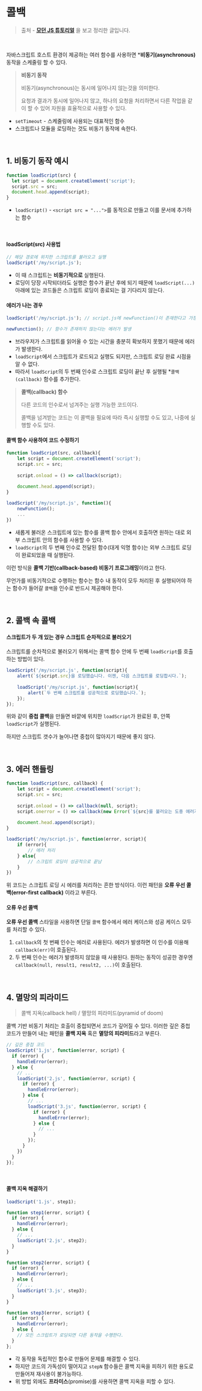 # 콜백



> 출처 - [**모던 JS 튜토리얼**](**https://ko.javascript.info/**) 을 보고 정리한 글입니다.



<br>



자바스크립트 호스트 환경이 제공하는 여러 함수를 사용하면 ***비동기(asynchronous)** 동작을 스케줄링 할 수 있다. 

> **비동기 동작**
>
> 비동기(asynchronous)는 동시에 일어나지 않는것을 의미한다.
>
> 요청과 결과가 동시에 일어나지 않고, 하나의 요청을 처리하면서 다른 작업을 같이 할 수 있어 자원을 효율적으로 사용할 수 있다.

- `setTimeout` - 스케줄링에 사용되는 대표적인 함수
- 스크립트나 모듈을 로딩하는 것도 비동기 동작에 속한다.

<br>

## 1. 비동기 동작 예시

```javascript
function loadScript(src) {
  let script = document.createElement('script');
  script.src = src;
  document.head.append(script);
}
```

- `loadScript()` - `<script src = "...">`를 동적으로 만들고 이를 문서에 추가하는 함수

<br>

#### loadScript(src) 사용법

```javascript
// 해당 경로에 위치한 스크립트를 불러오고 실행
loadScript('/my/script.js');
```

- 이 때 스크립트는 **비동기적으로** 실행된다.
- 로딩이 당장 시작되더라도 실행은 함수가 끝난 후에 되기 때문에 `loadScript(...)` 아래에 있는 코드들은 스크립트 로딩이 종료되는 걸 기다리지 않는다.



#### 에러가 나는 경우

```javascript
loadScript('/my/script.js'); // script.js에 newFunction()이 존재한다고 가정

newFunction(); // 함수가 존재하지 않는다는 에러가 발생
```

- 브라우저가 스크립트를 읽어올 수 있는 시간을 충분히 확보하지 못했기 때문에 에러가 발생한다.
- `loadScript`에서 스크립트가 로드되고 실행도 되지만, 스크립트 로딩 완료 시점을 알 수 없다.
- 따라서 `loadScript`의 두 번째 인수로 스크립트 로딩이 끝난 후 실행될 *`콜백(callback)` 함수를 추가한다.

> **콜백(callback) 함수**
>
> 다른 코드의 인수로서 넘겨주는 실행 가능한 코드이다.
>
> 콜백을 넘겨받는 코드는 이 콜백을 필요에 따라 즉시 실행할 수도 있고, 나중에 실행할 수도 있다.



#### 콜백 함수 사용하여 코드 수정하기

```javascript
function loadScript(src, callback){
    let script = document.createElement('script');
    script.src = src;
    
    script.onload = () => callback(script);
    
    document.head.append(script);
}

loadScript('/my/script.js', function(){
    newFunction();
    ...
})
```

- 새롭게 불러온 스크립트에 있는 함수를 콜백 함수 안에서 호출하면 원하는 대로 외부 스크립트 안의 함수를 사용할 수 있다.
- `loadScript`의 두 번째 인수로 전달된 함수(대게 익명 함수)는 외부 스크립트 로딩이 완료되었을 때 실행된다.

이런 방식을 **콜백 기반(callback-based) 비동기 프로그래밍**이라고 한다.

무언가를 비동기적으로 수행하는 함수는 함수 내 동작이 모두 처리된 후 실행되어야 하는 함수가 들어갈 `콜백`을 인수로 반드시 제공해야 한다.

<br>

## 2. 콜백 속 콜백

#### 스크립트가 두 개 있는 경우 스크립트 순차적으로 불러오기

스크립트를 순차적으로 불러오기 위해서는 콜백 함수 안에 두 번째 `loadScript`를 호출하는 방법이 있다.

```javascript
loadScript('/my/script.js', function(script){
    alert(`${script.src}을 로딩했습니다. 이젠, 다음 스크립트를 로딩합시다.`);
    
    loadScript('/my/script.js', function(script){
        alert(`두 번째 스크립트를 성공적으로 로딩했습니다.`);
    });
});
```

위와 같이 **중첩 콜백**을 만들면 바깥에 위치한 `loadScript`가 완료된 후, 안쪽 `loadScript`가 실행된다.

하지만 스크립트 갯수가 늘어나면 중첩이 많아지기 때문에 좋지 않다.

<br>

## 3. 에러 핸들링

```javascript
function loadScript(src, callback) {
    let script = document.createElement('script');
    script.src = src;
    
    script.onload = () => callback(null, script);
    script.onerror = () => callback(new Error(`${src}를 불러오는 도중 에러가 발생했습니다.`));
    
    document.head.append(script);
}

loadScript('/my/script.js', function(error, script){
    if (error){
        // 에러 처리
    } else{
        // 스크립트 로딩이 성공적으로 끝남
    }
})
```

위 코드는 스크립트 로딩 시 에러를 처리하는 흔한 방식이다. 이런 패턴을 **오류 우선 콜백(error-first callback)** 이라고 부른다.



#### 오류 우선 콜백

**오류 우선 콜백** 스타일을 사용하면 단일 `콜백` 함수에서 에러 케이스와 성공 케이스 모두를 처리할 수 있다.

1. `callback`의 첫 번째 인수는 에러로 사용된다. 에러가 발생하면 이 인수를 이용해 `callback(err)`이 호출된다.
2. 두 번째 인수는 에러가 발생하지 않았을 때 사용된다. 원하는 동작이 성공한 경우엔 `callback(null, result1, result2, ...)`이 호출된다.

<br>

## 4. 멸망의 피라미드

> 콜백 지옥(callback hell) / 멸망의 피라미드(pyramid of doom)

콜백 기반 비동기 처리는 호출이 중첩되면서 코드가 깊어질 수 있다. 이러한 깊은 중첩 코드가 만들어 내는 패턴을 **콜백 지옥** 혹은 **멸망의 피라미드**라고 부른다.

```javascript
// 깊은 중첩 코드
loadScript('1.js', function(error, script) {
  if (error) {
    handleError(error);
  } else {
    // ...
    loadScript('2.js', function(error, script) {
      if (error) {
        handleError(error);
      } else {
        // ...
        loadScript('3.js', function(error, script) {
          if (error) {
            handleError(error);
          } else {
            // ...
          }
        });
      }
    })
  }
});
```

<br>

#### 콜백 지옥 해결하기

```javascript
loadScript('1.js', step1);

function step1(error, script) {
  if (error) {
    handleError(error);
  } else {
    // ...
    loadScript('2.js', step2);
  }
}

function step2(error, script) {
  if (error) {
    handleError(error);
  } else {
    // ...
    loadScript('3.js', step3);
  }
}

function step3(error, script) {
  if (error) {
    handleError(error);
  } else {
    // 모든 스크립트가 로딩되면 다른 동작을 수행한다.
  }
};
```

- 각 동작을 독립적인 함수로 만들어 문제를 해결할 수 있다.
- 하지만 코드의 가독성이 떨어지고 `stepN` 함수들은 콜백 지옥을 피하기 위한 용도로 만들어져 재사용이 불가능하다.
- 위 방법 외에도 **프라미스**(promise)를 사용하면 콜백 지옥을 피할 수 있다.

